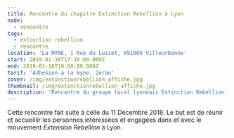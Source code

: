```yaml
---
title: Rencontre du chapitre Extinction Rebellion à Lyon
node:
  - rencontre
tags:
  - extinction rebellion
  - rencontre
location: 'La MYNE, 1 Rue du Luizet, 691000 Villeurbanne'
start: 2019-01-10T17:30:00.000Z
end: 2019-01-10T19:00:00.000Z
tarif: 'Adhesion a la myne, 2e/an'
cover: /img/extinctionrebellion_affiche.jpg
thumbnail: /img/extinctionrebellion_affiche.jpg
description: 'Rencontre du groupe local lyonnais Extinction Rebellion. '
---
```

Cette rencontre fait suite à celle du 11 Décembre 2018. Le but est de réunir et accueillir les personnes intéressées et engagées dans et avec le mouvement _Extension Rebellion_ à Lyon.
